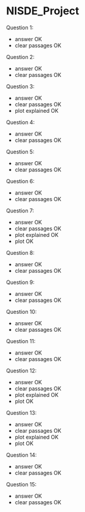 # NISDE_Project

Question 1: </br>
- answer OK
- clear passages OK

Question 2: </br>
- answer OK
- clear passages OK

Question 3: </br>
- answer OK
- clear passages OK
- plot explained OK

Question 4: </br>
- answer OK
- clear passages OK

Question 5: </br>
- answer OK
- clear passages OK

Question 6: </br>
- answer OK
- clear passages OK

Question 7: </br>
- answer OK
- clear passages OK
- plot explained OK
- plot OK

Question 8: </br>
- answer OK
- clear passages OK

Question 9: </br>
- answer OK
- clear passages OK

Question 10: </br>
- answer OK
- clear passages OK

Question 11: </br>
- answer OK
- clear passages OK

Question 12: </br>
- answer OK
- clear passages OK
- plot explained OK
- plot OK

Question 13: </br>
- answer OK
- clear passages OK
- plot explained OK
- plot OK

Question 14: </br>
- answer OK
- clear passages OK

Question 15: </br>
- answer OK
- clear passages OK
